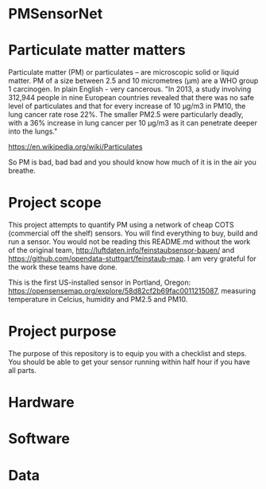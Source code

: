 # PMSensorNet

# Particulate matter matters
Particulate matter (PM) or particulates – are microscopic solid or liquid matter. PM of a size between 2.5 and 10 micrometres (μm) are a WHO group 1 carcinogen. In plain English - very cancerous. "In 2013, a study involving 312,944 people in nine European countries revealed that there was no safe level of particulates and that for every increase of 10 μg/m3 in PM10, the lung cancer rate rose 22%. The smaller PM2.5 were particularly deadly, with a 36% increase in lung cancer per 10 μg/m3 as it can penetrate deeper into the lungs."

https://en.wikipedia.org/wiki/Particulates

So PM is bad, bad bad and you should know how much of it is in the air you breathe.

# Project scope
This project attempts to quantify PM using a network of cheap COTS (commercial off the shelf) sensors. You will find everything to buy, build and run a sensor. You would not be reading this README.md without the work of the original team, http://luftdaten.info/feinstaubsensor-bauen/ and https://github.com/opendata-stuttgart/feinstaub-map. I am very grateful for the work these teams have done. 

This is the first US-installed sensor in Portland, Oregon: https://opensensemap.org/explore/58d82cf2b69fac0011215087, measuring temperature in Celcius, humidity and PM2.5 and PM10.

# Project purpose
The purpose of this repository is to equip you with a checklist and steps. You should be able to get your sensor running within half hour if you have all parts.

# Hardware

# Software

# Data


